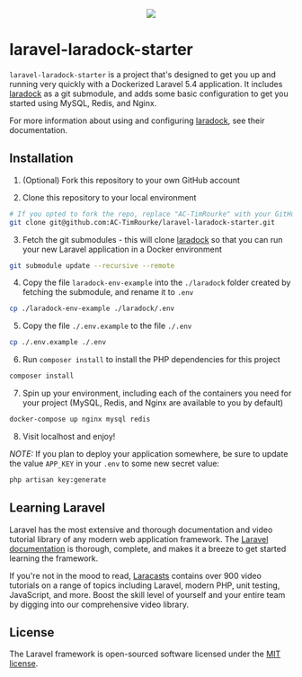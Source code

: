 <p align="center"><img src="https://laravel.com/assets/img/components/logo-laravel.svg"></p>

# laravel-laradock-starter

`laravel-laradock-starter` is a project that's designed to get you up and running very quickly with a Dockerized Laravel 5.4 application. It includes [laradock](https://laradock.io) as a git submodule, and adds some basic configuration to get you started using MySQL, Redis, and Nginx.

For more information about using and configuring [laradock](https://laradock.io), see their documentation.

## Installation

1. (Optional) Fork this repository to your own GitHub account

2. Clone this repository to your local environment

```bash
# If you opted to fork the repo, replace "AC-TimRourke" with your GitHub username
git clone git@github.com:AC-TimRourke/laravel-laradock-starter.git
```

3. Fetch the git submodules - this will clone [laradock](https://laradock.io) so that you can run your new Laravel application in a Docker environment

```bash
git submodule update --recursive --remote
```

4. Copy the file `laradock-env-example` into the `./laradock` folder created by fetching the submodule, and rename it to `.env`

```bash
cp ./laradock-env-example ./laradock/.env
```

5. Copy the file `./.env.example` to the file `./.env`

```bash
cp ./.env.example ./.env
```

6. Run `composer install` to install the PHP dependencies for this project

```bash
composer install
```

7. Spin up your environment, including each of the containers you need for your project (MySQL, Redis, and Nginx are available to you by default)

```bash
docker-compose up nginx mysql redis
```

8. Visit localhost and enjoy!

*NOTE:* If you plan to deploy your application somewhere, be sure to update the value `APP_KEY` in your `.env` to some new secret value:

```bash
php artisan key:generate
```

## Learning Laravel

Laravel has the most extensive and thorough documentation and video tutorial library of any modern web application framework. The [Laravel documentation](https://laravel.com/docs) is thorough, complete, and makes it a breeze to get started learning the framework.

If you're not in the mood to read, [Laracasts](https://laracasts.com) contains over 900 video tutorials on a range of topics including Laravel, modern PHP, unit testing, JavaScript, and more. Boost the skill level of yourself and your entire team by digging into our comprehensive video library.

## License

The Laravel framework is open-sourced software licensed under the [MIT license](http://opensource.org/licenses/MIT).
